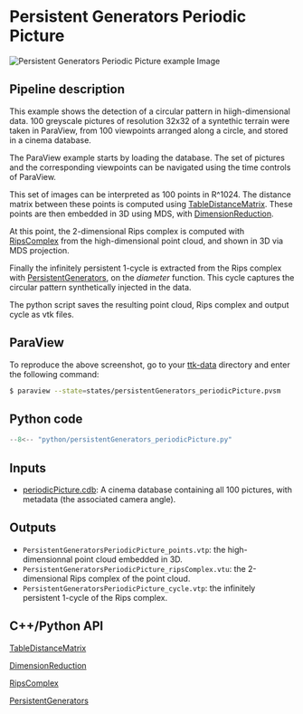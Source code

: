 # Persistent Generators Periodic Picture

![Persistent Generators Periodic Picture example Image](https://topology-tool-kit.github.io/img/gallery/persistentGenerators_periodicPicture.jpg)

## Pipeline description

This example shows the detection of a circular pattern in hiigh-dimensional data.
100 greyscale pictures of resolution 32x32 of a syntethic terrain were taken in ParaView, from 100 viewpoints arranged along a circle, and stored in a cinema database.

The ParaView example starts by loading the database. The set of pictures and the corresponding viewpoints can be navigated using the time controls of ParaView.

This set of images can be interpreted as 100 points in R^1024. 
The distance matrix between these points is computed using [TableDistanceMatrix](https://topology-tool-kit.github.io/doc/html/classttkTableDistanceMatrix.html).
These points are then embedded in 3D using MDS, with [DimensionReduction](https://topology-tool-kit.github.io/doc/html/classttkDimensionReduction.html).

At this point, the 2-dimensional Rips complex is computed with [RipsComplex](https://topology-tool-kit.github.io/doc/html/classttkRipsComplex.html) from the high-dimensional point cloud, and shown in 3D via MDS projection.

Finally the infinitely persistent 1-cycle is extracted from the Rips complex with [PersistentGenerators](https://topology-tool-kit.github.io/doc/html/classttkPersistentGenerators.html), on the *diameter* function.
This cycle captures the circular pattern synthetically injected in the data.

The python script saves the resulting point cloud, Rips complex and output cycle as vtk files.

## ParaView
To reproduce the above screenshot, go to your [ttk-data](https://github.com/topology-tool-kit/ttk-data) directory and enter the following command:
``` bash
$ paraview --state=states/persistentGenerators_periodicPicture.pvsm
```

## Python code

``` python  linenums="1"
--8<-- "python/persistentGenerators_periodicPicture.py"
```

## Inputs
- [periodicPicture.cdb](https://github.com/topology-tool-kit/ttk-data/raw/dev/periodicPicture.cdb): A cinema database containing all 100 pictures, with metadata (the associated camera angle).

## Outputs
-  `PersistentGeneratorsPeriodicPicture_points.vtp`: the high-dimensionnal point cloud embedded in 3D.
-  `PersistentGeneratorsPeriodicPicture_ripsComplex.vtu`: the 2-dimensional Rips complex of the point cloud.
-  `PersistentGeneratorsPeriodicPicture_cycle.vtp`: the infinitely persistent 1-cycle of the Rips complex.


## C++/Python API

[TableDistanceMatrix](https://topology-tool-kit.github.io/doc/html/classttkTableDistanceMatrix.html)

[DimensionReduction](https://topology-tool-kit.github.io/doc/html/classttkDimensionReduction.html)

[RipsComplex](https://topology-tool-kit.github.io/doc/html/classttkRipsComplex.html)

[PersistentGenerators](https://topology-tool-kit.github.io/doc/html/classttkPersistentGenerators.html)

